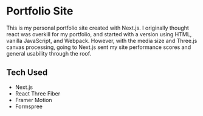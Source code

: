 # Portfolio Site
This is my personal portfolio site created with Next.js. I originally thought react was overkill for my portfolio, and started with a version using HTML, vanilla JavaScript, and Webpack. However, with the media size and Three.js canvas processing, going to Next.js sent my site performance scores and general usability through the roof.

## Tech Used
- Next.js
- React Three Fiber
- Framer Motion
- Formspree
